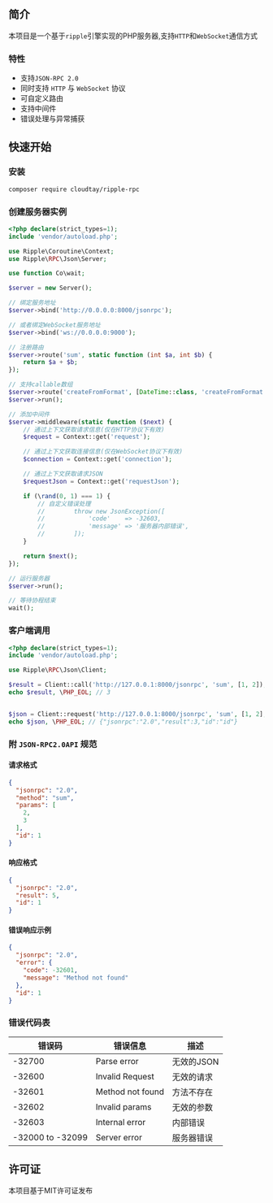 ## 简介

本项目是一个基于`ripple`引擎实现的PHP服务器,支持`HTTP`和`WebSocket`通信方式

### 特性

* 支持`JSON-RPC 2.0`
* 同时支持 `HTTP` 与 `WebSocket` 协议
* 可自定义路由
* 支持中间件
* 错误处理与异常捕获

## 快速开始

### 安装

```bash
composer require cloudtay/ripple-rpc
```

### 创建服务器实例

```php
<?php declare(strict_types=1);
include 'vendor/autoload.php';

use Ripple\Coroutine\Context;
use Ripple\RPC\Json\Server;

use function Co\wait;

$server = new Server();

// 绑定服务地址
$server->bind('http://0.0.0.0:8000/jsonrpc');

// 或者绑定WebSocket服务地址
$server->bind('ws://0.0.0.0:9000');

// 注册路由
$server->route('sum', static function (int $a, int $b) {
    return $a + $b;
});

// 支持callable数组
$server->route('createFromFormat', [DateTime::class, 'createFromFormat']);
$server->run();

// 添加中间件
$server->middleware(static function ($next) {
    // 通过上下文获取请求信息(仅在HTTP协议下有效)
    $request = Context::get('request');

    // 通过上下文获取连接信息(仅在WebSocket协议下有效)
    $connection = Context::get('connection');

    // 通过上下文获取请求JSON
    $requestJson = Context::get('requestJson');

    if (\rand(0, 1) === 1) {
        // 自定义错误处理
        //        throw new JsonException([
        //            'code'    => -32603,
        //            'message' => '服务器内部错误',
        //        ]);
    }

    return $next();
});

// 运行服务器
$server->run();

// 等待协程结束
wait();
```

### 客户端调用

```php
<?php declare(strict_types=1);
include 'vendor/autoload.php';

use Ripple\RPC\Json\Client;

$result = Client::call('http://127.0.0.1:8000/jsonrpc', 'sum', [1, 2]);
echo $result, \PHP_EOL; // 3


$json = Client::request('http://127.0.0.1:8000/jsonrpc', 'sum', [1, 2], 'id');
echo $json, \PHP_EOL; // {"jsonrpc":"2.0","result":3,"id":"id"}
```

### 附 `JSON-RPC2.0API` 规范

#### 请求格式

```json
{
  "jsonrpc": "2.0",
  "method": "sum",
  "params": [
    2,
    3
  ],
  "id": 1
}
```

#### 响应格式

```json
{
  "jsonrpc": "2.0",
  "result": 5,
  "id": 1
}
```

#### 错误响应示例

```json
{
  "jsonrpc": "2.0",
  "error": {
    "code": -32601,
    "message": "Method not found"
  },
  "id": 1
}
```

### 错误代码表

| 错误码              | 错误信息             | 描述      |
|------------------|------------------|---------|
| -32700           | Parse error      | 无效的JSON |
| -32600           | Invalid Request  | 无效的请求   |
| -32601           | Method not found | 方法不存在   |
| -32602           | Invalid params   | 无效的参数   |
| -32603           | Internal error   | 内部错误    |
| -32000 to -32099 | Server error     | 服务器错误   |

## 许可证

本项目基于MIT许可证发布

